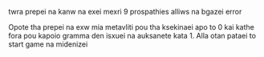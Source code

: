 twra prepei na kanw na exei mexri 9 prospathies alliws na bgazei error

Opote tha prepei na exw mia metavliti pou tha ksekinaei apo to 0 kai kathe fora pou kapoio gramma den isxuei na auksanete kata 1. Alla otan pataei to start game na midenizei
